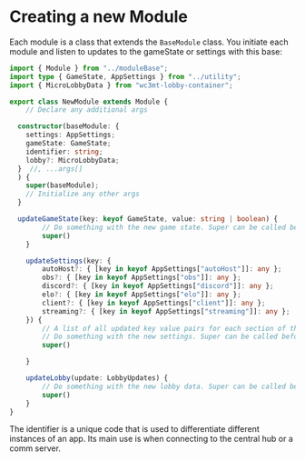 # Creating a new Module

Each module is a class that extends the `BaseModule` class. You initiate each module and listen to updates to the gameState or settings with this base:

```ts
import { Module } from "../moduleBase";
import type { GameState, AppSettings } from "../utility";
import { MicroLobbyData } from "wc3mt-lobby-container";

export class NewModule extends Module {
    // Declare any additional args

  constructor(baseModule: {
    settings: AppSettings;
    gameState: GameState;
    identifier: string;
    lobby?: MicroLobbyData;
  }  //, ...args[]
  ) {
    super(baseModule);
    // Initialize any other args
  }

  updateGameState(key: keyof GameState, value: string | boolean) {
        // Do something with the new game state. Super can be called before or after
        super()
    }

    updateSettings(key: {
        autoHost?: { [key in keyof AppSettings["autoHost"]]: any };
        obs?: { [key in keyof AppSettings["obs"]]: any };
        discord?: { [key in keyof AppSettings["discord"]]: any };
        elo?: { [key in keyof AppSettings["elo"]]: any };
        client?: { [key in keyof AppSettings["client"]]: any };
        streaming?: { [key in keyof AppSettings["streaming"]]: any };
    }) {
        // A list of all updated key value pairs for each section of the settings is available. You can choose to only listen to specific keys or sections.
        // Do something with the new settings. Super can be called before or after
        super()

    }

    updateLobby(update: LobbyUpdates) {
        // Do something with the new lobby data. Super can be called before or after
        super()
    }
}
```

The identifier is a unique code that is used to differentiate different instances of an app. Its main use is when connecting to the central hub or a comm server.
